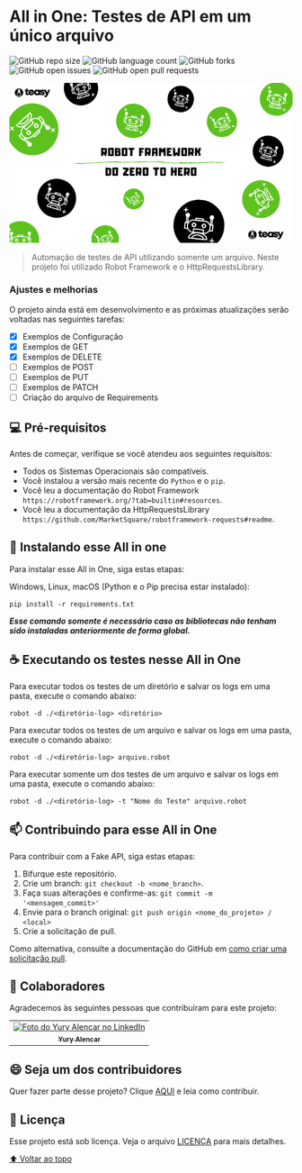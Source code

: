 # All in One: Testes de API em um único arquivo

![GitHub repo size](https://img.shields.io/github/repo-size/yuryalencar/api-tests-one-file-sample?style=for-the-badge)
![GitHub language count](https://img.shields.io/github/languages/count/yuryalencar/api-tests-one-file-sample?style=for-the-badge)
![GitHub forks](https://img.shields.io/github/forks/yuryalencar/api-tests-one-file-sample?style=for-the-badge)
![GitHub open issues](https://img.shields.io/github/issues/yuryalencar/api-tests-one-file-sample?style=for-the-badge)
![GitHub open pull requests](https://img.shields.io/github/issues-pr/yuryalencar/api-tests-one-file-sample?style=for-the-badge)

<div align="center">
  <img src="https://github.com/yuryalencar/fake-api/blob/main/Robot%20framework.png" alt="Banner do Curso">
</div>
  
> Automação de testes de API utilizando somente um arquivo. Neste projeto foi utilizado Robot Framework e o HttpRequestsLibrary. 

### Ajustes e melhorias

O projeto ainda está em desenvolvimento e as próximas atualizações serão voltadas nas seguintes tarefas:

- [x] Exemplos de Configuração
- [x] Exemplos de GET
- [x] Exemplos de DELETE
- [ ] Exemplos de POST
- [ ] Exemplos de PUT
- [ ] Exemplos de PATCH
- [ ] Criação do arquivo de Requirements

## 💻 Pré-requisitos

Antes de começar, verifique se você atendeu aos seguintes requisitos:

* Todos os Sistemas Operacionais são compatíveis.
* Você instalou a versão mais recente do `Python` e o `pip`.
* Você leu a documentação do Robot Framework `https://robotframework.org/?tab=builtin#resources`.
* Você leu a documentação da HttpRequestsLibrary `https://github.com/MarketSquare/robotframework-requests#readme`.

## 🚀 Instalando esse All in one

Para instalar esse All in One, siga estas etapas:

Windows, Linux, macOS (Python e o Pip precisa estar instalado):
```
pip install -r requirements.txt
```

**_Esse comando somente é necessário caso as bibliotecas não tenham sido instaladas anteriormente de forma global._**

## ☕ Executando os testes nesse All in One

Para executar todos os testes de um diretório e salvar os logs em uma pasta, execute o comando abaixo:

```
robot -d ./<diretório-log> <diretório>
```


Para executar todos os testes de um arquivo e salvar os logs em uma pasta, execute o comando abaixo:

```
robot -d ./<diretório-log> arquivo.robot
```

Para executar somente um dos testes de um arquivo e salvar os logs em uma pasta, execute o comando abaixo:

```
robot -d ./<diretório-log> -t "Nome do Teste" arquivo.robot
```

## 📫 Contribuindo para esse All in One
<!---Se o seu README for longo ou se você tiver algum processo ou etapas específicas que deseja que os contribuidores sigam, considere a criação de um arquivo CONTRIBUTING.md separado--->
Para contribuir com a Fake API, siga estas etapas:

1. Bifurque este repositório.
2. Crie um branch: `git checkout -b <nome_branch>`.
3. Faça suas alterações e confirme-as: `git commit -m '<mensagem_commit>'`
4. Envie para o branch original: `git push origin <nome_do_projeto> / <local>`
5. Crie a solicitação de pull.

Como alternativa, consulte a documentação do GitHub em [como criar uma solicitação pull](https://help.github.com/en/github/collaborating-with-issues-and-pull-requests/creating-a-pull-request).

## 🤝 Colaboradores

Agradecemos às seguintes pessoas que contribuíram para este projeto:

<table>
  <tr>
    <td align="center">
      <a href="https://www.linkedin.com/in/yurylima/" target="_blank">
        <img src=https://media-exp1.licdn.com/dms/image/C4E03AQEX-TUugmJlAA/profile-displayphoto-shrink_400_400/0/1634681320995?e=1646265600&v=beta&t=5Z-OuH8411pjAtZUjdAVsnV2eWEnzu3tF7N42DMvknM width="100px;" alt="Foto do Yury Alencar no LinkedIn"/><br>
        <sub>
          <b>Yury Alencar</b>
        </sub>
      </a>
    </td>
  </tr>
</table>


## 😄 Seja um dos contribuidores<br>

Quer fazer parte desse projeto? Clique [AQUI](#-contribuindo-para-esse-all-in-one) e leia como contribuir.

## 📝 Licença

Esse projeto está sob licença. Veja o arquivo [LICENÇA](LICENSE) para mais detalhes.

[⬆ Voltar ao topo](#all-in-one-testes-de-api-em-um-único-arquivo)<br>
